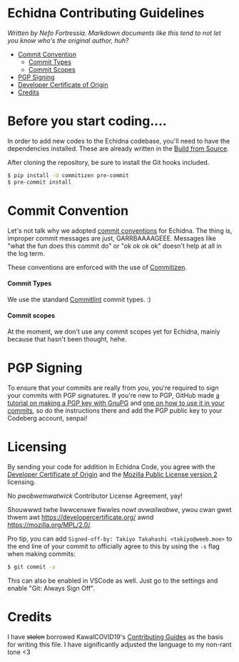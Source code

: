 # Echidna Contributing Guidelines
*Written by Nefo Fortressia. Markdown documents like this tend to not let you know who's the original author, huh?*

- [Commit Convention](#commit-convention)
  - [Commit Types](#commit-types)
  - [Commit Scopes](#commit-scopes)
- [PGP Signing](#pgp-signing)
- [Developer Certificate of Origin](#developer-certificate-of-origin)
- [Credits](#credits)

# Before you start coding....
In order to add new codes to the Echidna codebase, you'll need to have the dependencies installed. These are already written in the [Build from Source](./README#building-from-source).
 
After cloning the repository, be sure to install the Git hooks included.
```sh
$ pip install -U commitizen pre-commit
$ pre-commit install 
```

# Commit Convention
Let's not talk why we adopted [commit conventions]((https://www.conventionalcommits.org/en/)) for Echidna. The thing is, improper commit messages are just, GARRBAAAAGEEE. Messages like "what the fun does this commit do" or "ok ok ok ok" doesn't help at all in the log term.

These conventions are enforced with the use of [Commitizen](https://commitizen-tools.github.io/commitizen/).


#### Commit Types
We use the standard [Commitlint](https://github.com/conventional-changelog/commitlint/tree/master/%40commitlint/config-conventional#type-enum) commit types. :)

#### Commit scopes
At the moment, we don't use any commit scopes yet for Echidna, mainly because that hasn't been thought, hehe.

# PGP Signing
To ensure that your commits are really from *you*, you're required to sign your commits with PGP signatures. If you're new to PGP, GitHub made [a tutorial on making a PGP key with GnuPG](https://docs.github.com/en/authentication/managing-commit-signature-verification/generating-a-new-gpg-key) and [one on how to use it in your commits](https://docs.github.com/en/authentication/managing-commit-signature-verification/signing-commits), so do the instructions there and add the PGP public key to your Codeberg account, senpai!

# Licensing
By sending your code for addition in Echidna Code, you agree with the [Developer Certificate of Origin](./DCO.txt) and the [Mozilla Public License version 2](./LICENSE) licensing.

No *pwobwemwatwick* Contributor License Agreement, yay!

Shouwwwd twhe liwwcenswe fiwwles *nowt avwailwabwe*, ywou cwan gwet thwem awt https://developercertificate.org/ awnd https://mozilla.org/MPL/2.0/.

Pro tip, you can add `Signed-off-by: Takiyo Takahashi <takiyo@weeb.moe>` to the end line of your commit to officially agree to this by using the `-s` flag when making commits: 
```sh
$ git commit -s
```

This can also be enabled in VSCode as well. Just go to the settings and enable "Git: Always Sign Off".

# Credits
I have ~~stolen~~ borrowed KawalCOVID19's [Contributing Guides](https://github.com/kawalcovid19/wargabantuwarga.com/blob/main/CONTRIBUTING.md) as the basis for writing this file. I have significantly adjusted the language to my non-rant tone <3
